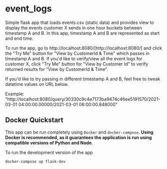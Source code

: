 # event_logs

Simple flask app that loads events.csv (static data) and provides view to display the events customer X sends in one hour buckets between timestamp A and B. In this app, timestamp A and B are represented as start and end time. 

To run the app, go to http://localhost:8080/[http://localhost:8080/] and click the "Try Me" button for "View by CustomerId & Time" which passes in timestamp A and B. If you'd like to verify/view all the event logs for customer X, click "Try Me" button for "View by Customer Id" to verify returned results for "View by CustomerId & Time". 

If you'd like to try passing in different timestamp A and B, feel free to tweak datetime values on URL below. 

Example: "http://localhost:8080/query/30330c9c4e7173ba9474c46ee5191570/2021-03-01 04:00:00.00000/2021-03-01 06:00:00.848000" 

## Docker Quickstart

This app can be run completely using `Docker` and `docker-compose`. **Using Docker is recommended, as it guarantees the application is run using compatible versions of Python and Node**.

To run the development version of the app

```bash
docker-compose up flask-dev
```
